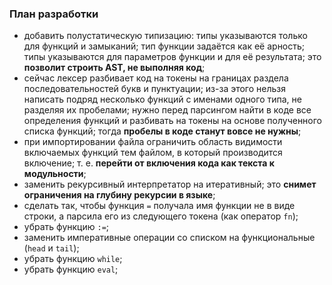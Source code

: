 ### План разработки

* добавить полустатическую типизацию: типы указываются только для функций и
замыканий; тип функции задаётся как её арность; типы указываются для параметров
функции и для её результата; это **позволит строить AST, не выполняя код**;
* сейчас лексер разбивает код на токены на границах раздела последовательностей
букв и пунктуации; из-за этого нельзя написать подряд несколько функций с
именами одного типа, не разделяя их пробелами; нужно перед парсингом найти в
коде все определения функций и разбивать на токены на основе полученного списка
функций; тогда **пробелы в коде станут вовсе не нужны**;
* при импортировании файла ограничить область видимости включаемых функций тем
файлом, в который производится включение; т. е. **перейти от включения кода как текста к модульности**;
* заменить рекурсивный интерпретатор на итеративный; это **снимет ограничения на
глубину рекурсии в языке**;
* сделать так, чтобы функция `=` получала имя функции не в виде строки, а
парсила его из следующего токена (как оператор `fn`);
* убрать функцию `:=`;
* заменить императивные операции со списком на функциональные (`head` и `tail`);
* убрать функцию `while`;
* убрать функцию `eval`;
